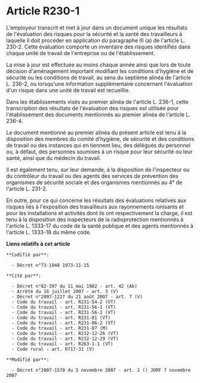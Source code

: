 # Article R230-1

L'employeur transcrit et met à jour dans un document unique les résultats de l'évaluation des risques pour la sécurité et la
santé des travailleurs à laquelle il doit procéder en application du paragraphe III (a) de l'article L. 230-2. Cette
évaluation comporte un inventaire des risques identifiés dans chaque unité de travail de l'entreprise ou de l'établissement.

La mise à jour est effectuée au moins chaque année ainsi que lors de toute décision d'aménagement important modifiant les
conditions d'hygiène et de sécurité ou les conditions de travail, au sens du septième alinéa de l'article L. 236-2, ou
lorsqu'une information supplémentaire concernant l'évaluation d'un risque dans une unité de travail est recueillie.

Dans les établissements visés au premier alinéa de l'article L. 236-1, cette transcription des résultats de l'évaluation des
risques est utilisée pour l'établissement des documents mentionnés au premier alinéa de l'article L. 236-4.

Le document mentionné au premier alinéa du présent article est tenu à la disposition des membres du comité d'hygiène, de
sécurité et des conditions de travail ou des instances qui en tiennent lieu, des délégués du personnel ou, à défaut, des
personnes soumises à un risque pour leur sécurité ou leur santé, ainsi que du médecin du travail.

Il est également tenu, sur leur demande, à la disposition de l'inspecteur ou du contrôleur du travail ou des agents des
services de prévention des organismes de sécurité sociale et des organismes mentionnés au 4° de l'article L. 231-2.

En outre, pour ce qui concerne les résultats des évaluations relatives aux risques liés à l'exposition des travailleurs aux
rayonnements ionisants et pour les installations et activités dont ils ont respectivement la charge, il est tenu à la
disposition des inspecteurs de la radioprotection mentionnés à l'article L. 1333-17 du code de la santé publique et des
agents mentionnés à l'article L. 1333-18 du même code.

**Liens relatifs à cet article**

	**Codifié par**:

	  - Décret n°73-1048 1973-11-15

	**Cité par**:

	  - Décret n°82-397 du 11 mai 1982 - art. 42 (Ab)
	  - Arrêté du 16 juillet 2007 - art. 3 (V)
	  - Décret n°2007-1227 du 21 août 2007 - art. 7 (V)
	  - Code du travail - art. R231-54-2 (VT)
	  - Code du travail - art. R231-56-1 (VT)
	  - Code du travail - art. R231-56-2 (VT)
	  - Code du travail - art. R231-81 (VT)
	  - Code du travail - art. R231-86-2 (VT)
	  - Code du travail - art. R231-87 (M)
	  - Code du travail - art. R232-12-26 (VT)
	  - Code du travail - art. R232-12-29 (VT)
	  - Code du travail - art. R263-1-1 (VT)
	  - Code rural - art. R717-31 (V)

	**Modifié par**:

	  - Décret n°2007-1570 du 5 novembre 2007 - art. 1 () JORF 7 novembre 2007
